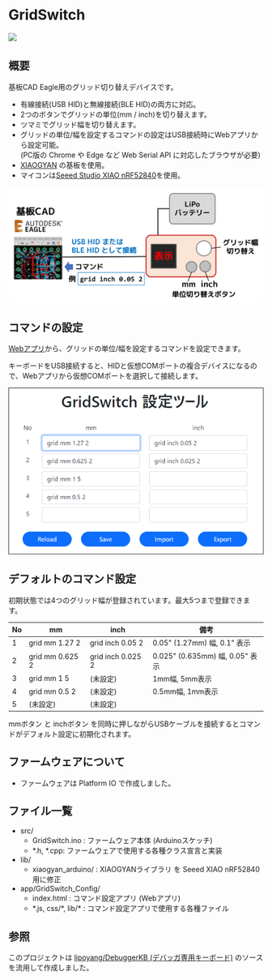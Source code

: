 GridSwitch
=========
<img src="img/photo.jpg" width="600">

## 概要
基板CAD Eagle用のグリッド切り替えデバイスです。
* 有線接続(USB HID)と無線接続(BLE HID)の両方に対応。
* 2つのボタンでグリッドの単位(mm / inch)を切り替えます。
* ツマミでグリッド幅を切り替えます。
* グリッドの単位/幅を設定するコマンドの設定はUSB接続時にWebアプリから設定可能。<br>(PC版の Chrome や Edge など Web Serial API に対応したブラウザが必要)
* [XIAOGYAN](https://github.com/algyan/XIAOGYAN) の基板を使用。
* マイコンは[Seeed Studio XIAO nRF52840](https://www.switch-science.com/products/8145)を使用。

<img src="img/overview.png" width="600">

## コマンドの設定
[Webアプリ](app/GridSwitch_Config/)から、グリッドの単位/幅を設定するコマンドを設定できます。

キーボードをUSB接続すると、HIDと仮想COMポートの複合デバイスになるので、Webアプリから仮想COMポートを選択して接続します。

<img src="img/app.png" width="600">

## デフォルトのコマンド設定
初期状態では4つのグリッド幅が登録されています。最大5つまで登録できます。

| No | mm | inch | 備考 |
| -- | -- | ---- | ---- |
| 1  | grid mm 1.27 2   | grid inch 0.05 2  | 0.05" (1.27mm) 幅, 0.1" 表示    |
| 2  | grid mm 0.625  2 | grid inch 0.025 2 | 0.025" (0.635mm) 幅, 0.05" 表示 |
| 3  | grid mm 1 5      | (未設定)          | 1mm幅, 5mm表示   |
| 4  | grid mm 0.5 2    | (未設定)          | 0.5mm幅, 1mm表示 |
| 5  | (未設定)　        | (未設定)          |   |


mmボタン と inchボタン を同時に押しながらUSBケーブルを接続するとコマンドがデフォルト設定に初期化されます。

## ファームウェアについて
* ファームウェアは Platform IO で作成しました。
<!--
* ファームウェアは Arduinoベースで作成しました。
* Arduino IDEの「ファイル」＞「環境設定」＞「追加のボードマネージャのURL」に下記URLを追加します。
```
https://files.seeedstudio.com/arduino/package_seeeduino_boards_index.json
```
* 「ツール」＞「ボード」＞「ボードマネージャ」で「Seeed nRF52 Boards」をインストールします。
* 「ツール」＞「ボード」で Seeed nRF52 Boards > Seeed XIAO nRF52840 を選択します。
* Seeed nRF52 mbed-enabled Boards ではないことに注意してください。
* シリアルポートが認識しないときは、USBコネクタの横の小さなリセットボタン(RSTのシルクあり)をダブルクリックしてください。

## 依存ライブラリ
<table>
<tr><td>Adafruit TinyUSB  </td><td>Seeed nRF52 Boards に付属</td></tr>
<tr><td>Adafruit LittleFS </td><td>Seeed nRF52 Boards に付属</td></tr>
<tr><td>InternalFileSystem</td><td>Seeed nRF52 Boards に付属</td></tr>
<tr><td>Adafruit Bluefruit</td><td>Seeed nRF52 Boards に付属</td></tr>
<tr><td><a href = "https://github.com/algyan/xiaogyan_arduino">xiaogyan_arduino</a>  </td><td>XIAOGYANサポートライブラリ ※1</td></tr>
<tr><td>Arduino Eigen</td><td>xiaogyan_arduinoが依存 ※2</td></tr>
<tr><td>Adafruit GFX</td><td>xiaogyan_arduinoが依存</td></tr>
<tr><td>Adafruit BusIO</td><td>Adafruit GFXが依存</td></tr>
</table>

### Seeed XIAO nRF52840 環境でのビルドエラーについて (要ハック)

1. xiaogyan_arduino/src/Speaker.cpp, Speaker2.cpp のエラーの行をコメントアウト

2. ArduinoEigen/Eigen/src/Core/products/GeneralBlockPanelKernel.h の 変数名 D1, D2, D3, D4 を適当に変更<br> (ピン番号のマクロ定数名と競合のため)

-->

## ファイル一覧

* src/
    * GridSwitch.ino : ファームウェア本体 (Arduinoスケッチ)
    * \*.h, \*.cpp: ファームウェアで使用する各種クラス宣言と実装
* lib/
    * xiaogyan_arduino/ : XIAOGYANライブラリ を Seeed XIAO nRF52840用に修正
* app/GridSwitch_Config/ 
    * index.html : コマンド設定アプリ (Webアプリ)
    * \*.js, css/\*, lib/\* : コマンド設定アプリで使用する各種ファイル

## 参照

このプロジェクトは [lipoyang/DebuggerKB (デバッガ専用キーボード)](https://github.com/lipoyang/DebuggerKB) のソースを流用して作成しました。